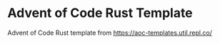 # Advent of Code Rust Template

Advent of Code Rust template from https://aoc-templates.util.repl.co/
